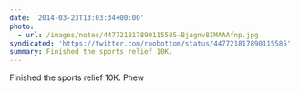 ```yaml
---
date: '2014-03-23T13:03:34+00:00'
photo:
  - url: /images/notes/447721817890115585-Bjagnv8IMAAAfnp.jpg
syndicated: 'https://twitter.com/roobottom/status/447721817890115585'
summary: Finished the sports relief 10K.
---
```

Finished the sports relief 10K. Phew 
